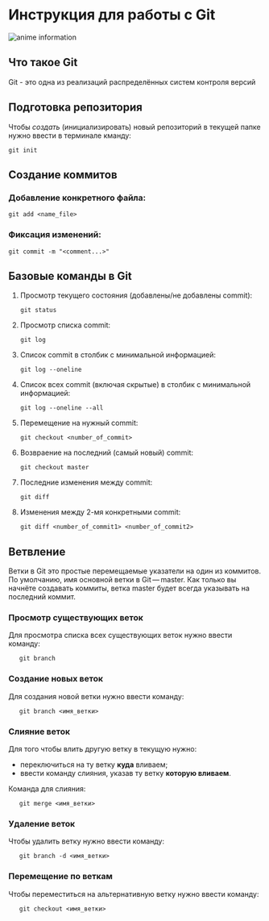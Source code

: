 # **Инструкция для работы с Git**

![anime information](anime.jpg)

## Что такое Git

Git - это одна из реализаций распределённых систем контроля версий

## Подготовка репозитория

Чтобы *создать* (инициализировать) новый репозиторий в текущей папке нужно ввести в терминале кманду:

    git init

## Создание коммитов

### Добавление конкретного файла:

    git add <name_file>

### Фиксация изменений:

    git commit -m "<comment...>"

## Базовые команды в Git

 1. Просмотр текущего состояния (добавлены/не добавлены commit):

        git status

 2. Просмотр списка commit:

        git log

 3. Список commit в столбик с минимальной информацией:

        git log --oneline

 4. Список всех commit (включая скрытые) в столбик с минимальной информацией:

        git log --oneline --all

 5. Перемещение на нужный commit:

        git checkout <number_of_commit>

 6. Возвраение на последний (самый новый) commit:

        git checkout master

 7. Последние изменения между commit:

        git diff

 8. Изменения между 2-мя конкретными commit:

        git diff <number_of_commit1> <number_of_commit2>

## Ветвление

Ветки в Git это простые перемещаемые указатели на один из коммитов. По умолчанию, имя основной ветки в Git — master. Как только вы начнёте создавать коммиты, ветка master будет всегда указывать на последний коммит. 

### Просмотр существующих веток

Для просмотра списка всех существующих веток нужно ввести команду:

       git branch

### Создание новых веток

Для создания новой ветки нужно ввести команду:

       git branch <имя_ветки>

### Слияние веток

Для того чтобы влить другую ветку в текущую нужно:
- переключиться на ту ветку **куда** вливаем;
- ввести команду слияния, указав ту ветку **которую вливаем**.

Команда для слияния:

       git merge <имя_ветки>

### Удаление веток

Чтобы удалить ветку нужно ввести команду:

       git branch -d <имя_ветки>

### Перемещение по веткам

Чтобы переместиться на альтернативную ветку нужно ввести команду:

       git checkout <имя_ветки>